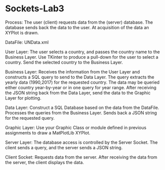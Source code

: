 # Sockets-Lab3

Process: 
The user (client) requests data from the (server) database.  The database sends back the data to the user.  At acquisition of the data an XYPlot is drawn.

DataFile: 
UNData.xml

User Layer:
The user selects a country, and passes the country name to the Business Layer.  Use TKinter to produce a pull-down for the user to select a country. Send the selected country to the Business Layer.

Business Layer:
Receives the information from the User Layer and constructs a SQL query to send to the Data Layer.  The query extracts the yearly data (1990,2017) for the requested country.  The data may be queried either country year-by-year or in one query for year range.  After receiving the JSON string back from the Data Layer, send the data to the Graphic Layer for plotting.

Data Layer:
Construct a SQL Database based on the data from the DataFile.  Processes the queries from the Business Layer.   Sends back a JSON string for the requested query.  

Graphic Layer:
Use your Graphic Class or module defined in previous assignments to draw a MatPlotLib XYPlot.

Server Layer:
The database access is controlled by the Server Socket.  The client sends a query, and the server sends a JSON string.

Client Socket:
Requests data from the server.  After receiving the data from the server, the client displays the data.
